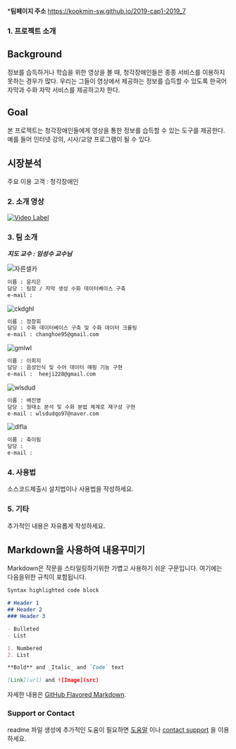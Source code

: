 
***팀페이지 주소** https://kookmin-sw.github.io/2019-cap1-2019_7

### 1. 프로젝트 소개

  ## Background
정보를 습득하거나 학습을 위한 영상을 볼 때, 청각장애인들은 종종 서비스를 이용하지 못하는 경우가 많다. 우리는 그들이 영상에서 제공하는 정보를 습득할 수 있도록 한국어 자막과 수화 자막 서비스를 제공하고자 한다. 

 ## Goal
본 프로젝트는 청각장애인들에게 영상을 통한 정보를 습득할 수 있는 도구를 제공한다. 예를 들어 인터넷 강의, 시사/교양 프로그램이 될 수 있다.

 ## 시장분석
주요 이용 고객 : 청각장애인


### 2. 소개 영상

[![Video Label](https://user-images.githubusercontent.com/26623557/54408019-99b95c00-4723-11e9-851f-37f60e320f69.png)](https://youtu.be/huAAx2-kwS0)

### 3. 팀 소개

**_지도 교수 : 임성수 교수님_**

![자른셀카](https://user-images.githubusercontent.com/31851599/54383052-8d59e280-46d4-11e9-84d5-777c9ed3a0fe.png)
```markdown
이름 : 윤지은
담당 : 팀장 / 자막 생성 수화 데이터베이스 구축
e-mail : 
```

![ckdghl](https://user-images.githubusercontent.com/31851599/54386304-fd1f9b80-46db-11e9-9f06-2e828f32dbac.PNG)
```markdown
이름 : 정창회
담당 : 수화 데이터베이스 구축 및 수화 데이터 크롤링
e-mail : changhoe95@gmail.com
```

![gmlwl](https://user-images.githubusercontent.com/31851599/54386338-10326b80-46dc-11e9-9c87-656c4a2f94e9.PNG)
```markdown
이름 : 이희지
담당 : 음성인식 및 수어 데이터 매핑 기능 구현
e-mail :  heeji228@gmail.com
```

![wlsdud](https://user-images.githubusercontent.com/31851599/54386417-3c4dec80-46dc-11e9-835f-4d237aee4ba4.PNG)
```markdown
이름 : 배진영
담당 : 형태소 분석 및 수화 분법 체계로 재구성 구현
e-mail : wlsdudqo97@naver.com
```

![dlfla](https://user-images.githubusercontent.com/31851599/54386439-4c65cc00-46dc-11e9-8652-58dd7aca4c1c.PNG)
```markdown
이름 : 축이림
담당 : 
e-mail : 
```

### 4. 사용법

소스코드제출시 설치법이나 사용법을 작성하세요.

### 5. 기타

추가적인 내용은 자유롭게 작성하세요.


## Markdown을 사용하여 내용꾸미기

Markdown은 작문을 스타일링하기위한 가볍고 사용하기 쉬운 구문입니다. 여기에는 다음을위한 규칙이 포함됩니다.

```markdown
Syntax highlighted code block

# Header 1
## Header 2
### Header 3

- Bulleted
- List

1. Numbered
2. List

**Bold** and _Italic_ and `Code` text

[Link](url) and ![Image](src)
```

자세한 내용은 [GitHub Flavored Markdown](https://guides.github.com/features/mastering-markdown/).

### Support or Contact

readme 파일 생성에 추가적인 도움이 필요하면 [도움말](https://help.github.com/articles/about-readmes/) 이나 [contact support](https://github.com/contact) 을 이용하세요.
